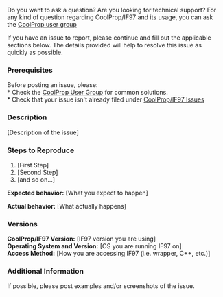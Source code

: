 
Do you want to ask a question? Are you looking for technical support? For any kind of question regarding CoolProp/IF97 and its usage, you can ask the [CoolProp user group](https://goo.gl/Pa7FBT)

If you have an issue to report, please continue and fill out the applicable sections below.  The details provided will help to resolve this issue as quickly as possible.

### Prerequisites

Before posting an issue, please:  
    * Check the [CoolProp User Group](https://goo.gl/Pa7FBT) for common solutions.  
    * Check that your issue isn't already filed under [CoolProp/IF97 Issues](https://github.com/CoolProp/IF97/issues)  

### Description

[Description of the issue]

### Steps to Reproduce

1. [First Step]
2. [Second Step]
3. [and so on...]

**Expected behavior:** [What you expect to happen]

**Actual behavior:** [What actually happens]

### Versions

**CoolProp/IF97 Version:** [IF97 version you are using]  
**Operating System and Version:** [OS you are running IF97 on]  
**Access Method:** [How you are accessing IF97 (i.e. wrapper, C++, etc.)]  

### Additional Information

If possible, please post examples and/or screenshots of the issue.
